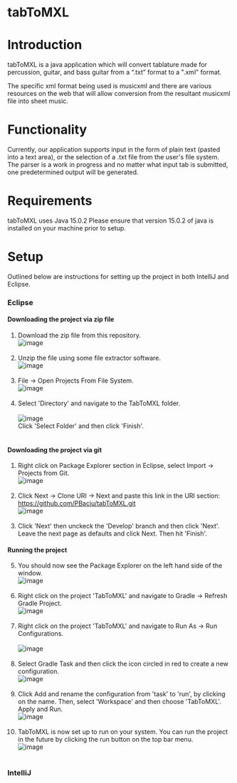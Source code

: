 # tabToMXL

# Introduction
tabToMXL is a java application which will convert tablature made for percussion, guitar, and bass guitar from a “.txt” format to a ".xml" format.

The specific xml format being used is musicxml and there are various resources on the web that will allow conversion from the resultant musicxml file into sheet music.

# Functionality
Currently, our application supports input in the form of plain text (pasted into a text area), or the selection of a .txt file from the user's file system.
The parser is a work in progress and no matter what input tab is submitted, one predetermined output will be generated.

# Requirements
tabToMXL uses Java 15.0.2 
Please ensure that version 15.0.2 of java is installed on your machine prior to setup.

# Setup
Outlined below are instructions for setting up the project in both IntelliJ and Eclipse.

  ### Eclipse
  
  #### Downloading the project via zip file
  1. Download the zip file from this repository.<br />
  ![image](https://user-images.githubusercontent.com/77293069/108298248-a4c86280-716a-11eb-8faa-70209c86a642.png)<br /><br />
  2. Unzip the file using some file extractor software.<br />
  ![image](https://user-images.githubusercontent.com/77293069/108298427-f113a280-716a-11eb-9f4f-caa21bf848c2.png)<br /><br />
  3. File -> Open Projects From File System.<br /> 
  ![image](https://user-images.githubusercontent.com/77293069/108298618-4354c380-716b-11eb-84c4-ec6438cbe6fe.png)<br /><br />
  4. Select 'Directory' and navigate to the TabToMXL folder.<br />                      
  ![image](https://user-images.githubusercontent.com/77293069/108298911-bb22ee00-716b-11eb-91c3-a57dc2a175c8.png)<br />
    Click 'Select Folder' and then click 'Finish'.<br /><br />                             
  
  #### Downloading the project via git
  1. Right click on Package Explorer section in Eclipse, select Import -> Projects from Git. <br />
  ![image](https://user-images.githubusercontent.com/77293069/108302384-e27cb980-7171-11eb-8fa3-8c4b1ca74c24.png)<br /><br />
  2. Click Next -> Clone URI -> Next and paste this link in the URI section: https://github.com/PBaciu/tabToMXL.git  <br />
  ![image](https://user-images.githubusercontent.com/77293069/108302639-5dde6b00-7172-11eb-9b4a-5a69fa55e6c3.png)<br /><br />
  3. Click 'Next' then unckeck the 'Develop' branch and then click 'Next'. Leave the next page as defaults and click Next. Then hit 'Finish'.

  #### Running the project
  
  5. You should now see the Package Explorer on the left hand side of the window.<br /> 
  ![image](https://user-images.githubusercontent.com/77293069/108299292-2b317400-716c-11eb-89c3-d4977be688ed.png)<br /><br />
  6. Right click on the project 'TabToMXL' and navigate to Gradle -> Refresh Gradle Project. <br />
  ![image](https://user-images.githubusercontent.com/77293069/108299368-4dc38d00-716c-11eb-871c-232e43ad03ff.png)<br /><br />
  7. Right click on the project 'TabToMXL' and navigate to Run As -> Run Configurations. <br /><br />
  ![image](https://user-images.githubusercontent.com/77293069/108300067-a47d9680-716d-11eb-8ee7-055eb8ed2e9f.png)<br /><br />
  8. Select Gradle Task and then click the icon circled in red to create a new configuration.<br />
  ![image](https://user-images.githubusercontent.com/77293069/108300326-1f46b180-716e-11eb-8925-7008c3550c0e.png)<br /><br />
  9. Click Add and rename the configuration from 'task' to 'run', by clicking on the name. Then, select 'Workspace' and then choose 'TabToMXL'. Apply and Run.<br />
  ![image](https://user-images.githubusercontent.com/77293069/108300509-6fbe0f00-716e-11eb-9127-87d455b108d6.png)<br /><br />
  10. TabToMXL is now set up to run on your system. You can run the project in the future by clicking the run button on the top bar menu.<br />
  ![image](https://user-images.githubusercontent.com/77293069/108300643-b3b11400-716e-11eb-9086-c8810172aa1f.png)<br /><br />
  
  ### IntelliJ  
